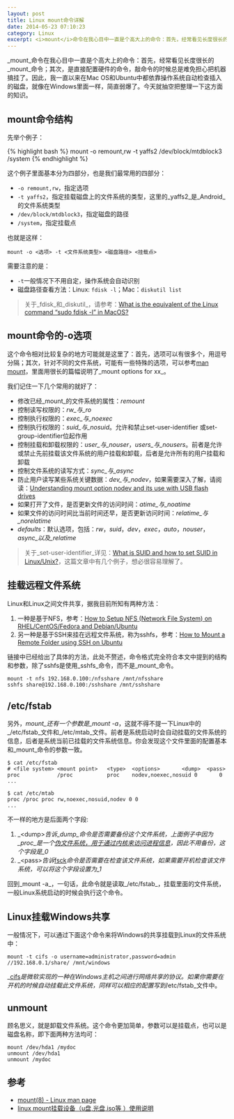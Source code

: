 ```yaml
---
layout: post
title: Linux mount命令详解
date: 2014-05-23 07:10:23
category: Linux
excerpt: <i>mount</i>命令在我心目中一直是个高大上的命令：首先，经常看见长度很长的<i>mount</i>命令；其次，<i>mount</i>是直接配置硬件的命令，敲命令的时候总是难免担心把机器搞挂了。因此，我一直以来在Mac OS和Ubuntu中都依靠操作系统自动检查插入的磁盘，就像在Windows里面一样，简直弱爆了。今天就抽空把整理一下这方面的知识。
---
```


_mount_命令在我心目中一直是个高大上的命令：首先，经常看见长度很长的_mount_命令；其次，是直接配置硬件的命令，敲命令的时候总是难免担心把机器搞挂了。因此，我一直以来在Mac OS和Ubuntu中都依靠操作系统自动检查插入的磁盘，就像在Windows里面一样，简直弱爆了。今天就抽空把整理一下这方面的知识。

## mount命令结构

先举个例子：

{% highlight bash %}
mount -o remount,rw -t yaffs2 /dev/block/mtdblock3 /system
{% endhighlight %}

这个例子里面基本分为四部分，也是我们最常用的四部分：

* `-o remount,rw`，指定选项
* `-t yaffs2`，指定挂载磁盘上的文件系统的类型，这里的_yaffs2_是_Android_的文件系统类型
* `/dev/block/mtdblock3`，指定磁盘的路径
* `/system`，指定挂载点

也就是这样：

	mount -o <选项> -t <文件系统类型> <磁盘路径> <挂载点>

需要注意的是：

* `-t`一般情况下不用自定，操作系统会自动识别
* 磁盘路径查看方法：Linux: `fdisk -l`；Mac：`diskutil list`

> 关于_fdisk_和_diskutil_，请参考：[What is the equivalent of the Linux command “sudo fdisk -l” in MacOS?][1]

## mount命令的-o选项

这个命令相对比较复杂的地方可能就是这里了：首先，选项可以有很多个，用逗号分隔；其次，针对不同的文件系统，可能有一些特殊的选项，可以参考[man mount][2]，里面用很长的篇幅说明了_mount options for xx_。

我们记住一下几个常用的就好了：

* 修改已经_mount_的文件系统的属性：_remount_
* 控制读写权限的：_rw_与_ro_
* 控制执行权限的：_exec_与_noexec_
* 控制执行权限的：_suid_与_nosuid_。允许和禁止set-user-identifier 或set-group-identifier位起作用
* 控制挂载和卸载权限的：_user_与_nouser_，_users_与_nousers_。前者是允许或禁止先前挂载该文件系统的用户挂载和卸载，后者是允许所有的用户挂载和卸载
* 控制文件系统的读写方式：_sync_与_async_
* 防止用户读写某些系统关键数据：_dev_与_nodev_，如果需要深入了解，请阅读：[Understanding mount option nodev and its use with USB flash drives][4]
* 如果打开了文件，是否更新文件的访问时间：_atime_与_noatime_
* 如果文件的访问时间比当前时间还早，是否更新访问时间：_relatime_与_norelatime_
* _defaults_：默认选项，包括：_rw_，_suid_，_dev_，_exec_，_auto_，_nouser_，_async_以及_relatime_

> 关于_set-user-identifier_详见：[What is SUID and how to set SUID in Linux/Unix?][3]，这篇文章中有几个例子，想必很容易理解了。

## 挂载远程文件系统

Linux和Linux之间文件共享，据我目前所知有两种方法：

1. 一种是基于NFS，参考：[How to Setup NFS (Network File System) on RHEL/CentOS/Fedora and Debian/Ubuntu][5]
2. 另一种是基于SSH来挂在远程文件系统，称为sshfs，参考：[How to Mount a Remote Folder using SSH on Ubuntu][6]

链接中已经给出了具体的方法，此处不赘述，命令格式完全符合本文中提到的结构和参数，除了sshfs是使用_sshfs_命令，而不是_mount_命令。

    mount -t nfs 192.168.0.100:/nfsshare /mnt/nfsshare
    sshfs share@192.168.0.100:/sshshare /mnt/sshshare

## /etc/fstab

另外，_mount_还有一个参数是_mount -a_，这就不得不提一下Linux中的_/etc/fstab_文件和_/etc/mtab_文件。前者是系统启动时会自动挂载的文件系统的信息，后者是系统当前已挂载的文件系统信息。你会发现这个文件里面的配置基本和_mount_命令的参数一致。

	$ cat /etc/fstab
	# <file system> <mount point>   <type>  <options>       <dump>  <pass>
	proc            /proc           proc    nodev,noexec,nosuid 0       0
	...

	$ cat /etc/mtab
	proc /proc proc rw,noexec,nosuid,nodev 0 0
	...

不一样的地方是后面两个字段:

1. _&lt;dump&gt;_告诉_dump_命令是否需要备份这个文件系统，上面例子中因为_proc_是一个[伪文件系统，用于通过内核来访问进程信息][7]，因此不用备份，这个字段是_0_
2. _&lt;pass&gt;_告诉_[fsck][8]_命令是否需要在检查该文件系统，如果需要开机检查该文件系统，可以将这个字段设置为_1_

回到_mount -a_，一句话，此命令就是读取_/etc/fstab_，挂载里面的文件系统，一般Linux系统启动的时候会执行这个命令。

## Linux挂载Windows共享

一般情况下，可以通过下面这个命令来将Windows的共享挂载到Linux的文件系统中：
	
	mount -t cifs -o username=administrator,password=admin //192.168.0.1/share/ /mnt/windows

_[cifs][9]_是微软实现的一种在Windows主机之间进行网络共享的协议。如果你需要在开机的时候自动挂载此文件系统，同样可以相应的配置写到_/etc/fstab_文件中。

## unmount

顾名思义，就是卸载文件系统。这个命令更加简单，参数可以是挂载点，也可以是磁盘名称，即下面两种方法均可：

	mount /dev/hda1 /mydoc
	unmount /dev/hda1
	unmount /mydoc

## 参考

* [mount(8) - Linux man page][2]
* [linux mount挂载设备（u盘,光盘,iso等 ）使用说明][10]

[1]: http://superuser.com/questions/671725/what-is-the-equivalent-of-the-linux-command-sudo-fdisk-l-in-macos
[2]: http://linux.die.net/man/8/mount
[3]: http://www.linuxnix.com/2011/12/suid-set-suid-linuxunix.html
[4]: http://superuser.com/questions/538550/understanding-mount-option-nodev-and-its-use-with-usb-flash-drives
[5]: http://www.tecmint.com/how-to-setup-nfs-server-in-linux/
[6]: http://www.howtogeek.com/howto/ubuntu/how-to-mount-a-remote-folder-using-ssh-on-ubuntu/
[7]: http://baike.baidu.com/view/6096934.htm
[8]: http://baike.baidu.com/view/1757895.htm
[9]: http://baike.baidu.com/view/1034390.htm
[10]: http://www.cnblogs.com/chengmo/archive/2010/10/13/1850515.html
